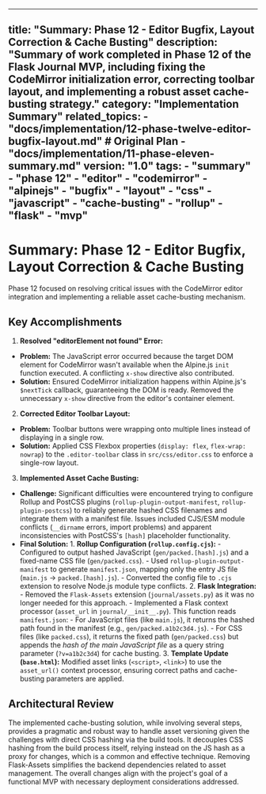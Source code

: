 ***

title: "Summary: Phase 12 - Editor Bugfix, Layout Correction & Cache Busting"
description: "Summary of work completed in Phase 12 of the Flask Journal MVP, including fixing the CodeMirror initialization error, correcting toolbar layout, and implementing a robust asset cache-busting strategy."
category: "Implementation Summary"
related\_topics:
\- "docs/implementation/12-phase-twelve-editor-bugfix-layout.md" # Original Plan
\- "docs/implementation/11-phase-eleven-summary.md"
version: "1.0"
tags:
\- "summary"
\- "phase 12"
\- "editor"
\- "codemirror"
\- "alpinejs"
\- "bugfix"
\- "layout"
\- "css"
\- "javascript"
\- "cache-busting"
\- "rollup"
\- "flask"
\- "mvp"
--------

# Summary: Phase 12 - Editor Bugfix, Layout Correction & Cache Busting

Phase 12 focused on resolving critical issues with the CodeMirror editor integration and implementing a reliable asset cache-busting mechanism.

## Key Accomplishments

1. **Resolved "editorElement not found" Error:**

- **Problem:** The JavaScript error occurred because the target DOM element for CodeMirror wasn't available when the Alpine.js `init` function executed. A conflicting `x-show` directive also contributed.
- **Solution:** Ensured CodeMirror initialization happens within Alpine.js's `$nextTick` callback, guaranteeing the DOM is ready. Removed the unnecessary `x-show` directive from the editor's container element.

2. **Corrected Editor Toolbar Layout:**

- **Problem:** Toolbar buttons were wrapping onto multiple lines instead of displaying in a single row.
- **Solution:** Applied CSS Flexbox properties (`display: flex`, `flex-wrap: nowrap`) to the `.editor-toolbar` class in `src/css/editor.css` to enforce a single-row layout.

3. **Implemented Asset Cache Busting:**

- **Challenge:** Significant difficulties were encountered trying to configure Rollup and PostCSS plugins (`rollup-plugin-output-manifest`, `rollup-plugin-postcss`) to reliably generate hashed CSS filenames and integrate them with a manifest file. Issues included CJS/ESM module conflicts (`__dirname` errors, import problems) and apparent inconsistencies with PostCSS's `[hash]` placeholder functionality.
- **Final Solution:**
  1\.  **Rollup Configuration (`rollup.config.cjs`):**
  \-   Configured to output hashed JavaScript (`gen/packed.[hash].js`) and a fixed-name CSS file (`gen/packed.css`).
  \-   Used `rollup-plugin-output-manifest` to generate `manifest.json`, mapping only the entry JS file (`main.js` -> `packed.[hash].js`).
  \-   Converted the config file to `.cjs` extension to resolve Node.js module type conflicts.
  2\.  **Flask Integration:**
  \-   Removed the `Flask-Assets` extension (`journal/assets.py`) as it was no longer needed for this approach.
  \-   Implemented a Flask context processor (`asset_url` in `journal/__init__.py`). This function reads `manifest.json`:
  \-   For JavaScript files (like `main.js`), it returns the hashed path found in the manifest (e.g., `gen/packed.a1b2c3d4.js`).
  \-   For CSS files (like `packed.css`), it returns the fixed path (`gen/packed.css`) but appends the *hash of the main JavaScript file* as a query string parameter (`?v=a1b2c3d4`) for cache busting.
  3\.  **Template Update (`base.html`):** Modified asset links (`<script>`, `<link>`) to use the `asset_url()` context processor, ensuring correct paths and cache-busting parameters are applied.

## Architectural Review

The implemented cache-busting solution, while involving several steps, provides a pragmatic and robust way to handle asset versioning given the challenges with direct CSS hashing via the build tools. It decouples CSS hashing from the build process itself, relying instead on the JS hash as a proxy for changes, which is a common and effective technique. Removing Flask-Assets simplifies the backend dependencies related to asset management. The overall changes align with the project's goal of a functional MVP with necessary deployment considerations addressed.

